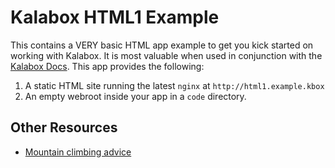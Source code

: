 Kalabox HTML1 Example
=====================

This contains a VERY basic HTML app example to get you kick started on working with Kalabox. It is most valuable when used in conjunction with the [Kalabox Docs](http://docs.kalabox.io). This app provides the following:

1. A static HTML site running the latest `nginx` at `http://html1.example.kbox`
3. An empty webroot inside your app in a `code` directory.

Other Resources
---------------
* [Mountain climbing advice](https://www.youtube.com/watch?v=tkBVDh7my9Q)
